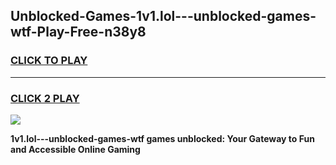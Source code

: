 
## Unblocked-Games-1v1.lol---unblocked-games-wtf-Play-Free-n38y8
<h3>
<a href="https://premium76.site?title=1v1.lol---unblocked-games-wtf&ref=18A">CLICK TO PLAY</a></h3>
<hr>

<h3>
<a href="https://premium76.site?title=1v1.lol---unblocked-games-wtf&ref=18A">CLICK 2 PLAY</a>
  
</h3>

<a href="https://premium76.site?title=1v1.lol---unblocked-games-wtf&ref=18A"><img src="https://clearcache.store/games.png"></a>


**1v1.lol---unblocked-games-wtf games unblocked: Your Gateway to Fun and Accessible Online Gaming**
